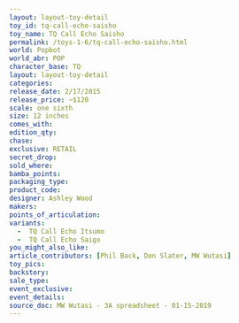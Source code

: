 ```yaml
---
layout: layout-toy-detail 
toy_id: tq-call-echo-saisho
toy_name: TQ Call Echo Saisho
permalink: /toys-1-6/tq-call-echo-saisho.html
world: Popbot
world_abr: POP
character_base: TQ
layout: layout-toy-detail
categories: 
release_date: 2/17/2015
release_price: ~$120
scale: one sixth
size: 12 inches
comes_with: 
edition_qty: 
chase: 
exclusive: RETAIL
secret_drop: 
sold_where: 
bamba_points: 
packaging_type: 
product_code:
designer: Ashley Wood
makers: 
points_of_articulation: 
variants: 
  -  TQ Call Echo Itsumo
  -  TQ Call Echo Saigo
you_might_also_like: 
article_contributors: [Phil Back, Don Slater, MW Wutasi]
toy_pics: 
backstory: 
sale_type: 
event_exclusive: 
event_details: 
source_doc: MW Wutasi - 3A spreadsheet - 01-15-2019
---
```

